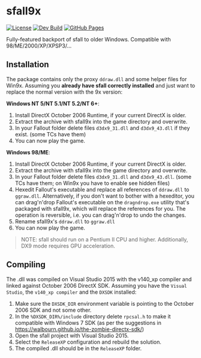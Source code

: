 # sfall9x

[![License](https://img.shields.io/badge/License-GPL--3.0-blue.svg)](https://www.gnu.org/licenses/gpl-3.0)
[![Dev Build](https://github.com/phobos2077/sfall/actions/workflows/build.yml/badge.svg?branch=develop)](https://github.com/phobos2077/sfall/actions/workflows/build.yml)
[![GitHub Pages](https://github.com/phobos2077/sfall/actions/workflows/gh-pages.yml/badge.svg)](https://github.com/phobos2077/sfall/actions/workflows/gh-pages.yml)

Fully-featured backport of sfall to older Windows. Compatible with 98/ME/2000/XP/XPSP3/...

## Installation
The package contains only the proxy `ddraw.dll` and some helper files for Win9x. Assuming you **already have sfall correctly installed** and just want to replace the normal version with the 9x version:

__Windows NT 5/NT 5.1/NT 5.2/NT 6+__:
1. Install DirectX October 2006 Runtime, if your current DirectX is older.
2. Extract the archive with sfall9x into the game directory and overwrite.
3. In your Fallout folder delete files `d3dx9_31.dll` and `d3dx9_43.dll` if they exist. (some TCs have them)
4. You can now play the game.

__Windows 98/ME__:
1. Install DirectX October 2006 Runtime, if your current DirectX is older.
2. Extract the archive with sfall9x into the game directory and overwrite.
3. In your Fallout folder delete files `d3dx9_31.dll` and `d3dx9_43.dll`. (some TCs have them; on Win9x you have to enable see hidden files)
4. Hexedit Fallout's executable and replace all references of `ddraw.dll` to `ggraw.dll`. Alternatively, if you don't want to bother with a hexeditor, you can drag'n'drop Fallout's executable on the `dragndrop.exe` utility that's packaged with sfall9x, which will replace the references for you. The operation is reversible, i.e. you can drag'n'drop to undo the changes.
5. Rename sfall9x's `ddraw.dll` to `ggraw.dll`
6. You can now play the game.  

>NOTE:  sfall should run on a Pentium II CPU and higher. Additionally, DX9 mode requires GPU acceleration.  

## Compiling
The .dll was compiled on Visual Studio 2015 with the v140_xp compiler and linked against October 2006 DirectX SDK. Assuming you have the `Visual Studio`, the `v140_xp compiler` and the `DXSDK` installed:  

1. Make sure the `DXSDK_DIR` environment variable is pointing to the October 2006 SDK and not some other.
2. In the `%DXSDK_DIR%/include` directory delete `rpcsal.h` to make it compatible with Windows 7 SDK (as per the suggestions in https://walbourn.github.io/the-zombie-directx-sdk/)
3. Open the sfall project with Visual Studio 2015.
4. Select the `ReleaseXP` configuration and rebuild the solution.
5. The compiled .dll should be in the `ReleaseXP` folder.

